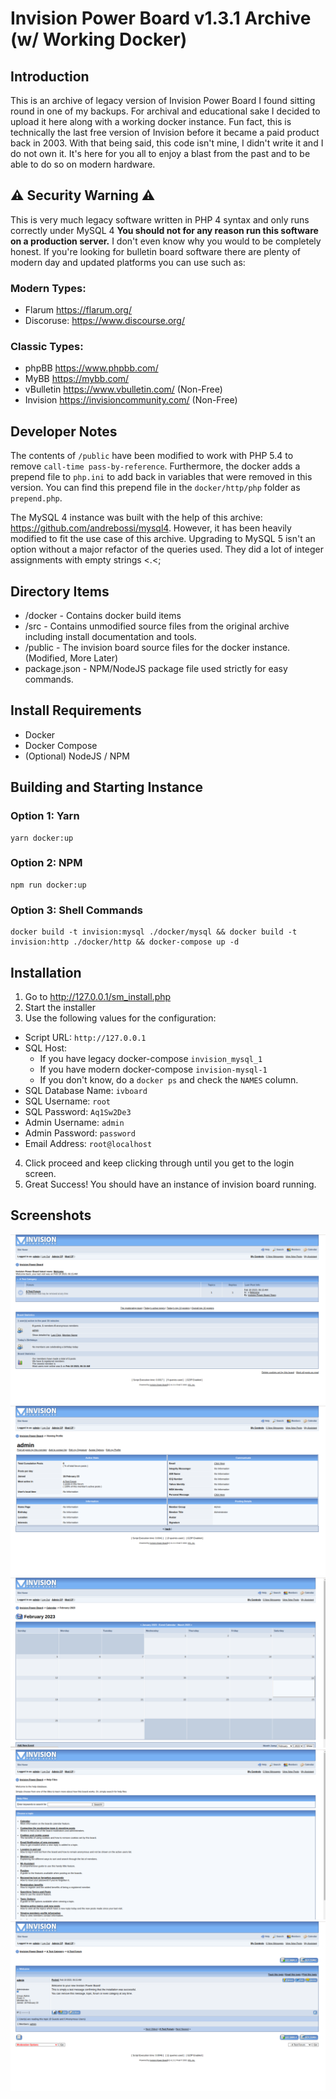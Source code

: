# Invision Power Board v1.3.1 Archive (w/ Working Docker)

## Introduction
This is an archive of legacy version of Invision Power Board I found sitting round in one of my backups. For archival and educational sake I decided to upload it here along with a working docker instance. Fun fact, this is technically the last free version of Invision before it became a paid product back in 2003. With that being said, this code isn't mine, I didn't write it and I do not own it. It's here for you all to enjoy a blast from the past and to be able to do so on modern hardware.

## ⚠️ Security Warning ⚠️
This is very much legacy software written in PHP 4 syntax and only runs correctly under MySQL 4 **You should not for any reason run this software on a production server.** I don't even know why you would to be completely honest. If you're looking for bulletin board software there are plenty of modern day and updated platforms you can use such as:

### Modern Types:
- Flarum https://flarum.org/
- Discoruse: https://www.discourse.org/

### Classic Types:
- phpBB https://www.phpbb.com/
- MyBB https://mybb.com/
- vBulletin https://www.vbulletin.com/ (Non-Free)
- Invision https://invisioncommunity.com/ (Non-Free)

## Developer Notes
The contents of `/public` have been modified to work with PHP 5.4 to remove `call-time pass-by-reference`. Furthermore, the docker adds a prepend file to `php.ini` to add back in variables that were removed in this version. You can find this prepend file in the `docker/http/php` folder as `prepend.php`.

The MySQL 4 instance was built with the help of this archive: https://github.com/andrebossi/mysql4. However, it has been heavily modified to fit the use case of this archive. Upgrading to MySQL 5 isn't an option without a major refactor of the queries used. They did a lot of integer assignments with empty strings <.<;

## Directory Items
- /docker - Contains docker build items
- /src - Contains unmodified source files from the original archive including install documentation and tools.
- /public - The invision board source files for the docker instance. (Modified, More Later)
- package.json - NPM/NodeJS package file used strictly for easy commands.

## Install Requirements
- Docker
- Docker Compose
- (Optional) NodeJS / NPM

## Building and Starting Instance

### Option 1: Yarn
```
yarn docker:up
```

### Option 2: NPM
```
npm run docker:up
```

### Option 3: Shell Commands
```
docker build -t invision:mysql ./docker/mysql && docker build -t invision:http ./docker/http && docker-compose up -d
```

## Installation

 1. Go to http://127.0.0.1/sm_install.php
 2. Start the installer
 3. Use the following values for the configuration:
   - Script URL: `http://127.0.0.1`
   - SQL Host:
     - If you have legacy docker-compose `invision_mysql_1`
     - If you have modern docker-compose `invision-mysql-1`
     - If you don't know, do a `docker ps` and check the `NAMES` column.
   - SQL Database Name: `ivboard`
   - SQL Username: `root`
   - SQL Password: `Aq1Sw2De3`
   - Admin Username: `admin`
   - Admin Password: `password`
   - Email Address: `root@localhost`
 4. Click proceed and keep clicking through until you get to the login screen.
 5. Great Success! You should have an instance of invision board running.

## Screenshots
![Screenshot](screenshots/2.png)
![Screenshot](screenshots/3.png)
![Screenshot](screenshots/4.png)
![Screenshot](screenshots/5.png)
![Screenshot](screenshots/6.png)
